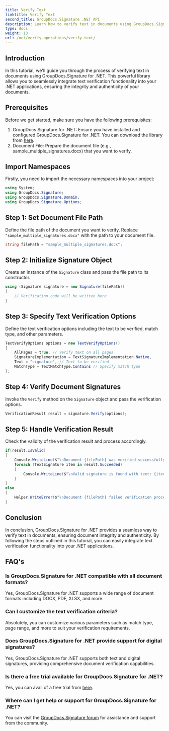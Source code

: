 ```yaml
---
title: Verify Text
linktitle: Verify Text
second_title: GroupDocs.Signature .NET API
description: Learn how to verify text in documents using GroupDocs.Signature for .NET. Follow our step-by-step tutorial for seamless integration.
type: docs
weight: 13
url: /net/verify-operations/verify-text/
---
```

## Introduction
In this tutorial, we'll guide you through the process of verifying text in documents using GroupDocs.Signature for .NET. This powerful library allows you to seamlessly integrate text verification functionality into your .NET applications, ensuring the integrity and authenticity of your documents.
## Prerequisites
Before we get started, make sure you have the following prerequisites:
1. GroupDocs.Signature for .NET: Ensure you have installed and configured GroupDocs.Signature for .NET. You can download the library from [here](https://releases.groupdocs.com/signature/net/).
2. Document File: Prepare the document file (e.g., sample_multiple_signatures.docx) that you want to verify.

## Import Namespaces
Firstly, you need to import the necessary namespaces into your project:
```csharp
using System;
using GroupDocs.Signature;
using GroupDocs.Signature.Domain;
using GroupDocs.Signature.Options;
```
## Step 1: Set Document File Path
Define the file path of the document you want to verify. Replace `"sample_multiple_signatures.docx"` with the path to your document file.
```csharp
string filePath = "sample_multiple_signatures.docx";
```
## Step 2: Initialize Signature Object
Create an instance of the `Signature` class and pass the file path to its constructor.
```csharp
using (Signature signature = new Signature(filePath))
{
    // Verification code will be written here
}
```
## Step 3: Specify Text Verification Options
Define the text verification options including the text to be verified, match type, and other parameters.
```csharp
TextVerifyOptions options = new TextVerifyOptions()
{
    AllPages = true, // Verify text on all pages
    SignatureImplementation = TextSignatureImplementation.Native,
    Text = "signature", // Text to be verified
    MatchType = TextMatchType.Contains // Specify match type
};
```
## Step 4: Verify Document Signatures
Invoke the `Verify` method on the `Signature` object and pass the verification options.
```csharp
VerificationResult result = signature.Verify(options);
```
## Step 5: Handle Verification Result
Check the validity of the verification result and process accordingly.
```csharp
if(result.IsValid)
{
    Console.WriteLine($"\nDocument {filePath} was verified successfully!");
    foreach (TextSignature item in result.Succeeded)
    {
        Console.WriteLine($"\nValid signature is found with text: {item.Text}");
    }
}
else
{
    Helper.WriteError($"\nDocument {filePath} failed verification process.");
}
```

## Conclusion
In conclusion, GroupDocs.Signature for .NET provides a seamless way to verify text in documents, ensuring document integrity and authenticity. By following the steps outlined in this tutorial, you can easily integrate text verification functionality into your .NET applications.
## FAQ's
### Is GroupDocs.Signature for .NET compatible with all document formats?
Yes, GroupDocs.Signature for .NET supports a wide range of document formats including DOCX, PDF, XLSX, and more.
### Can I customize the text verification criteria?
Absolutely, you can customize various parameters such as match type, page range, and more to suit your verification requirements.
### Does GroupDocs.Signature for .NET provide support for digital signatures?
Yes, GroupDocs.Signature for .NET supports both text and digital signatures, providing comprehensive document verification capabilities.
### Is there a free trial available for GroupDocs.Signature for .NET?
Yes, you can avail of a free trial from [here](https://releases.groupdocs.com/).
### Where can I get help or support for GroupDocs.Signature for .NET?
You can visit the [GroupDocs.Signature forum](https://forum.groupdocs.com/c/signature/13) for assistance and support from the community.
